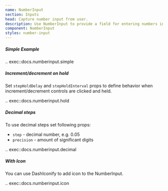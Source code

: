 ```yaml
---
name: NumberInput
section: Inputs
head: Capture number input from user.
description: Use NumberInput to provide a field for entering numbers in your app with ability to set min, max and step.
component: NumberInput
styles: number-input
---
```


##### Simple Example

.. exec::docs.numberinput.simple

##### Increment/decrement on hold

Set `stepHoldDelay` and `stepHoldInterval` props to define behavior when increment/decrement controls are clicked and 
held.

.. exec::docs.numberinput.hold

##### Decimal steps

To use decimal steps set following props:
* `step` - decimal number, e.g. 0.05
* `precision` - amount of significant digits

.. exec::docs.numberinput.decimal

##### With Icon

You can use DashIconify to add icon to the NumberInput.

.. exec::docs.numberinput.icon
